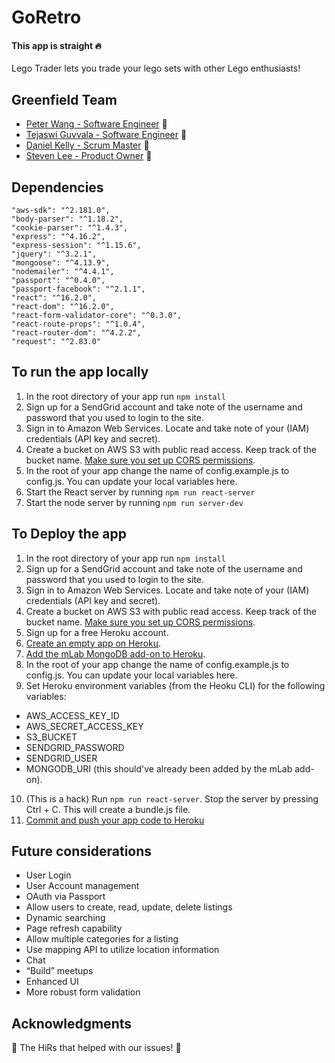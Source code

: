 # GoRetro #

#### This app is straight :fire: ####
Lego Trader lets you trade your lego sets with other Lego enthusiasts!

## Greenfield Team 
* [Peter Wang - Software Engineer](https://github.com/Ergo117) :star2: 
* [Tejaswi Guvvala - Software Engineer](https://github.com/tguvvala) :star2: 
* [Daniel Kelly - Scrum Master](https://github.com/DanielJKelly) :star2: 
* [Steven Lee - Product Owner](https://github.com/zaySeoul) :star2: 

## Dependencies
    "aws-sdk": "^2.181.0",
    "body-parser": "^1.18.2",
    "cookie-parser": "^1.4.3",
    "express": "^4.16.2",
    "express-session": "^1.15.6",
    "jquery": "^3.2.1",
    "mongoose": "^4.13.9",
    "nodemailer": "^4.4.1",
    "passport": "^0.4.0",
    "passport-facebook": "^2.1.1",
    "react": "^16.2.0",
    "react-dom": "^16.2.0",
    "react-form-validator-core": "^0.3.0",
    "react-route-props": "^1.0.4",
    "react-router-dom": "^4.2.2",
    "request": "^2.83.0"

## To run the app locally
1. In the root directory of your app run ```npm install```
2. Sign up for a SendGrid account and take note of the username and password that you used to login to the site.
3. Sign in to Amazon Web Services. Locate and take note of your (IAM) credentials (API key and secret).
4. Create a bucket on AWS S3 with public read access. Keep track of the bucket name. [Make sure you set up CORS permissions](https://devcenter.heroku.com/articles/s3-upload-node).
5. In the root of your app change the name of config.example.js to config.js. You can update your local variables here.
6. Start the React server by running ```npm run react-server```
7. Start the node server by running ```npm run server-dev```

## To Deploy the app
1. In the root directory of your app run ```npm install```
2. Sign up for a SendGrid account and take note of the username and password that you used to login to the site.
3. Sign in to Amazon Web Services. Locate and take note of your (IAM) credentials (API key and secret).
4. Create a bucket on AWS S3 with public read access. Keep track of the bucket name. [Make sure you set up CORS permissions](https://devcenter.heroku.com/articles/s3-upload-node).
5. Sign up for a free Heroku account.
6. [Create an empty app on Heroku](https://devcenter.heroku.com/articles/deploying-nodejs).
7. [Add the mLab MongoDB add-on to Heroku](https://elements.heroku.com/addons/mongolab).
8. In the root of your app change the name of config.example.js to config.js. You can update your local variables here.
9. Set Heroku environment variables (from the Heoku CLI) for the following variables:
- AWS_ACCESS_KEY_ID
- AWS_SECRET_ACCESS_KEY
- S3_BUCKET
- SENDGRID_PASSWORD
- SENDGRID_USER
- MONGODB_URI (this should've already been added by the mLab add-on).
10. (This is a hack) Run ```npm run react-server```. Stop the server by pressing Ctrl + C. This will create a bundle.js file.
11. [Commit and push your app code to Heroku](https://devcenter.heroku.com/articles/deploying-nodejs)

## Future considerations
* User Login
* User Account management
* OAuth via Passport
* Allow users to create, read, update, delete listings
* Dynamic searching
* Page refresh capability
* Allow multiple categories for a listing
* Use mapping API to utilize location information
* Chat
* “Build” meetups
* Enhanced UI
* More robust form validation

##  Acknowledgments
:clap: The HiRs that helped with our issues! :clap:
